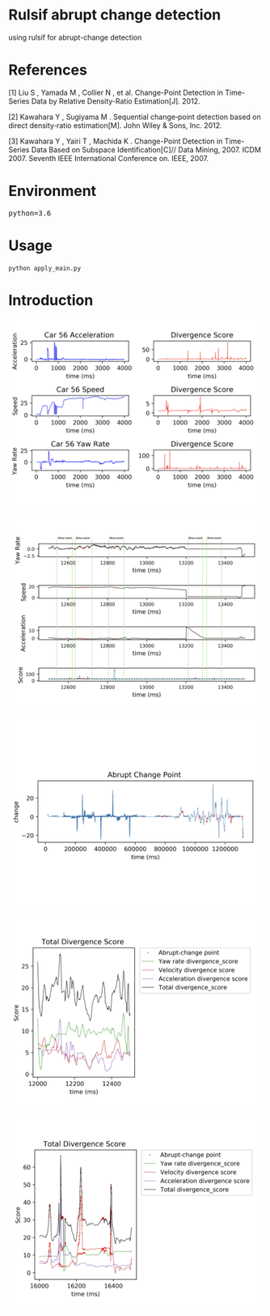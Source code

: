 # Rulsif abrupt change detection
using rulsif for abrupt-change detection

# References

[1] Liu S , Yamada M , Collier N , et al. Change-Point Detection in Time-Series Data by Relative Density-Ratio Estimation[J]. 2012.

[2] Kawahara Y , Sugiyama M . Sequential change‐point detection based on direct density‐ratio estimation[M]. John Wiley & Sons, Inc. 2012.

[3] Kawahara Y , Yairi T , Machida K . Change-Point Detection in Time-Series Data Based on Subspace Identification[C]// Data Mining, 2007. ICDM 2007. Seventh IEEE International Conference on. IEEE, 2007.

# Environment
<pre>python=3.6</pre>

# Usage
<pre><code>python apply_main.py </code></pre>

# Introduction


![abrupt change detection](imgs/ACD.001.png)


![abrupt change detection](imgs/ACD.004.png)


![abrupt change detection](imgs/ACD.005.png)


![abrupt change detection](imgs/ACD.008.png)


![abrupt change detection](imgs/ACD.009.png)
